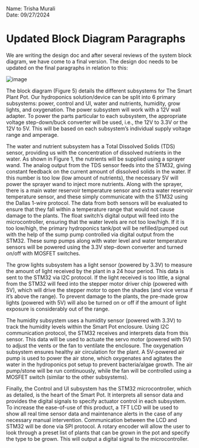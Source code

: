 Name: Trisha Murali <br/>
Date: 09/27/2024

# Updated Block Diagram Paragraphs 
We are writing the design doc and after several reviews of the system block diagram, we have come to a final version. The design doc needs to be updated on the final paragraphs in relation to this: <br/>

![image](https://github.com/user-attachments/assets/53e34620-baf4-4f9a-9613-9f384853f76d)


The block diagram (Figure 5) details the different subsystems for The Smart Plant Pot. Our hydroponics solution/device can be split into 6 primary subsystems: power, control and UI, water and nutrients, humidity, grow lights, and oxygenation. The power subsystem will work with a 12V wall adapter. To power the parts particular to each subsystem, the appropriate voltage step-down/buck converter will be used, i.e., the 12V to 3.3V or the 12V to 5V. This will be based on each subsystem’s individual supply voltage range and amperage. 

The water and nutrient subsystem has a Total Dissolved Solids (TDS) sensor, providing us with the concentration of dissolved nutrients in the water. As shown in Figure 1, the nutrients will be supplied using a sprayer wand. The analog output from the TDS sensor feeds into the STM32, giving constant feedback on the current amount of dissolved solids in the water. If this number is too low (low amount of nutrients), the necessary 5V will power the sprayer wand to inject more nutrients. Along with the sprayer, there is a main water reservoir temperature sensor and extra water reservoir temperature sensor, and these simply communicate with the STM32 using the Dallas 1-wire protocol. The data from both sensors will be evaluated to ensure that they fall within a temperature range that would not cause damage to the plants. The float switch’s digital output will feed into the microcontroller, ensuring that the water levels are not too low/high. If it is too low/high, the primary hydroponics tank/pot will be refilled/pumped out with the help of the sump pump controlled via digital output from the STM32. These sump pumps along with water level and water temperature sensors will be powered using the 3.3V step-down converter and turned on/off with MOSFET switches. 

The grow lights subsystem has a light sensor (powered by 3.3V) to measure the amount of light received by the plant in a 24 hour period. This data is sent to the STM32 via I2C protocol. If the light received is too little, a signal from the STM32 will feed into the stepper motor driver chip (powered with 5V), which will drive the stepper motor to open the shades (and vice versa if it’s above the range). To prevent damage to the plants, the pre-made grow lights (powered with 5V) will also be turned on or off if the amount of light exposure is considerably out of the range. 

The humidity subsystem uses a humidity sensor (powered with 3.3V) to track the humidity levels within the Smart Pot enclosure. Using I2C communication protocol, the STM32 receives and interprets data from this sensor. This data will be used to actuate the servo motor (powered with 5V) to adjust the vents or the fan to ventilate the enclosure. 
The oxygenation subsystem ensures healthy air circulation for the plant. A 5V-powered air pump is used to power the air stone, which oxygenates and agitates the water in the hydroponics pot setup to prevent bacteria/algae growth. The air pump/stone will be run continuously, while the fan will be controlled using a MOSFET switch (similar to the other subsystems). 

Finally, the Control and UI subsystem has the STM32 microcontroller, which as detailed, is the heart of the Smart Pot. It interprets all sensor data and provides the digital signals to specify actuator control in each subsystem. To increase the ease-of-use of this product, a TFT LCD will be used to show all real time sensor data and maintenance alerts in the case of any necessary manual intervention. Communication between the LCD and STM32 will be done via SPI protocol. A rotary encoder will allow the user to look through a preset list of plants that can be grown in the pot and specify the type to be grown. This will output a digital signal to the microcontroller. 
